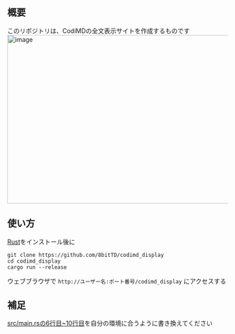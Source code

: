 ## 概要

このリポジトリは、CodiMDの全文表示サイトを作成するものです
<img width="929" height="385" alt="image" src="https://github.com/user-attachments/assets/e70c9b44-a85f-4668-8664-f5237b4f10c2" />

## 使い方
[Rust](https://rust-lang.org/ja/tools/install/)をインストール後に
```Shell
git clone https://github.com/8bitTD/codimd_display
cd codimd_display
cargo run --release
```
ウェブブラウザで `http://ユーザー名:ポート番号/codimd_display` にアクセスする
## 補足
[src/main.rsの6行目~10行目](https://github.com/8bitTD/codimd_display/blob/a7ebaccc593c4a453055e30bd744193ad9f19f21/src/main.rs#L6-L10)を自分の環境に合うように書き換えてください

